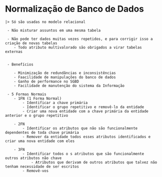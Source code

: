 # Normalização de Banco de Dados
    |> Só são usadas no modelo relacional
     
     - Não misturar assuntos em uma mesma tabela
       
     - Não pode ter dados muitas vezes repetidos, e para corrigir isso a criação de novas tabelas
        - Todo atributo multivalorado são obrigados a virar tabelas externas
     

     - Benefícios

        - Minimização de redundâncias e inconsistências
        - Faacilidade de manipulações do banco de dados
        - Ganho de performance no SGBD
        - Facilidade de manutenção do sistema da Informação

     - 5 Formas Normais 
        - 1FN (1 Forma Normal)
            - Identificar a chave primária
            - Identificar o grupo repetitivo e removê-lo da entidade
            - Criar uma nova entidade com a chave primária da entidade anterior e o grupo repetitivo

        - 2FN 
            - Identificar os atributos que não são funcionalmente dependentes de toda chave primária
            - Remover da entidade todos esses atributos identificados e criar uma nova entidade com eles

        - 3FN
            - Identificar todos o s atributos que são funcionalmente outros atributos não chave
                - Atributos que derivam de outros atributos que talvez não tenham necessidade de ser escritos
            - Removê-vos



                       